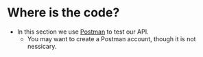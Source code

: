 # Where is the code?

* In this section we use [Postman](https://www.postman.com/downloads/) to test our API.
  + You may want to create a Postman account, though it is not nessicary.
